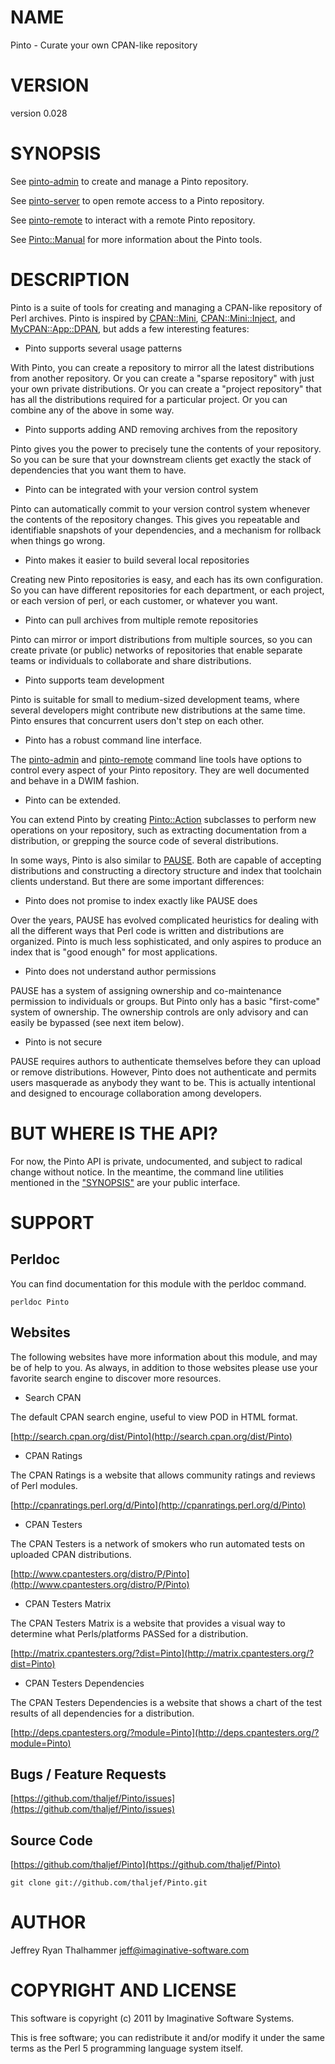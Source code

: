 # NAME

Pinto - Curate your own CPAN-like repository

# VERSION

version 0.028

# SYNOPSIS

See [pinto-admin](http://search.cpan.org/perldoc?pinto-admin) to create and manage a Pinto repository.

See [pinto-server](http://search.cpan.org/perldoc?pinto-server) to open remote access to a Pinto repository.

See [pinto-remote](http://search.cpan.org/perldoc?pinto-remote) to interact with a remote Pinto repository.

See [Pinto::Manual](http://search.cpan.org/perldoc?Pinto::Manual) for more information about the Pinto tools.

# DESCRIPTION

Pinto is a suite of tools for creating and managing a CPAN-like
repository of Perl archives.  Pinto is inspired by [CPAN::Mini](http://search.cpan.org/perldoc?CPAN::Mini),
[CPAN::Mini::Inject](http://search.cpan.org/perldoc?CPAN::Mini::Inject), and [MyCPAN::App::DPAN](http://search.cpan.org/perldoc?MyCPAN::App::DPAN), but adds a few
interesting features:

- Pinto supports several usage patterns

With Pinto, you can create a repository to mirror all the latest
distributions from another repository.  Or you can create a "sparse
repository" with just your own private distributions.  Or you can
create a "project repository" that has all the distributions required
for a particular project.  Or you can combine any of the above in some
way.

- Pinto supports adding AND removing archives from the repository

Pinto gives you the power to precisely tune the contents of your
repository.  So you can be sure that your downstream clients get
exactly the stack of dependencies that you want them to have.

- Pinto can be integrated with your version control system

Pinto can automatically commit to your version control system whenever
the contents of the repository changes.  This gives you repeatable and
identifiable snapshots of your dependencies, and a mechanism for
rollback when things go wrong.

- Pinto makes it easier to build several local repositories

Creating new Pinto repositories is easy, and each has its own
configuration.  So you can have different repositories for each
department, or each project, or each version of perl, or each
customer, or whatever you want.

- Pinto can pull archives from multiple remote repositories

Pinto can mirror or import distributions from multiple sources, so you
can create private (or public) networks of repositories that enable
separate teams or individuals to collaborate and share distributions.

- Pinto supports team development

Pinto is suitable for small to medium-sized development teams, where
several developers might contribute new distributions at the same
time.  Pinto ensures that concurrent users don't step on each other.

- Pinto has a robust command line interface.

The [pinto-admin](http://search.cpan.org/perldoc?pinto-admin) and [pinto-remote](http://search.cpan.org/perldoc?pinto-remote) command line tools have options
to control every aspect of your Pinto repository.  They are well
documented and behave in a DWIM fashion.

- Pinto can be extended.

You can extend Pinto by creating [Pinto::Action](http://search.cpan.org/perldoc?Pinto::Action) subclasses to
perform new operations on your repository, such as extracting
documentation from a distribution, or grepping the source code of
several distributions.

In some ways, Pinto is also similar to [PAUSE](http://pause.perl.org).
Both are capable of accepting distributions and constructing a
directory structure and index that toolchain clients understand.  But
there are some important differences:

- Pinto does not promise to index exactly like PAUSE does

Over the years, PAUSE has evolved complicated heuristics for dealing
with all the different ways that Perl code is written and
distributions are organized.  Pinto is much less sophisticated, and
only aspires to produce an index that is "good enough" for most
applications.

- Pinto does not understand author permissions

PAUSE has a system of assigning ownership and co-maintenance
permission to individuals or groups.  But Pinto only has a basic
"first-come" system of ownership.  The ownership controls are only
advisory and can easily be bypassed (see next item below).

- Pinto is not secure

PAUSE requires authors to authenticate themselves before they can
upload or remove distributions.  However, Pinto does not authenticate
and permits users masquerade as anybody they want to be.  This is
actually intentional and designed to encourage collaboration among
developers.

# BUT WHERE IS THE API?

For now, the Pinto API is private, undocumented, and subject to
radical change without notice.  In the meantime, the command line
utilities mentioned in the ["SYNOPSIS"](#SYNOPSIS) are your public interface.

# SUPPORT

## Perldoc

You can find documentation for this module with the perldoc command.

    perldoc Pinto

## Websites

The following websites have more information about this module, and may be of help to you. As always,
in addition to those websites please use your favorite search engine to discover more resources.

- Search CPAN

The default CPAN search engine, useful to view POD in HTML format.

[http://search.cpan.org/dist/Pinto](http://search.cpan.org/dist/Pinto)

- CPAN Ratings

The CPAN Ratings is a website that allows community ratings and reviews of Perl modules.

[http://cpanratings.perl.org/d/Pinto](http://cpanratings.perl.org/d/Pinto)

- CPAN Testers

The CPAN Testers is a network of smokers who run automated tests on uploaded CPAN distributions.

[http://www.cpantesters.org/distro/P/Pinto](http://www.cpantesters.org/distro/P/Pinto)

- CPAN Testers Matrix

The CPAN Testers Matrix is a website that provides a visual way to determine what Perls/platforms PASSed for a distribution.

[http://matrix.cpantesters.org/?dist=Pinto](http://matrix.cpantesters.org/?dist=Pinto)

- CPAN Testers Dependencies

The CPAN Testers Dependencies is a website that shows a chart of the test results of all dependencies for a distribution.

[http://deps.cpantesters.org/?module=Pinto](http://deps.cpantesters.org/?module=Pinto)

## Bugs / Feature Requests

[https://github.com/thaljef/Pinto/issues](https://github.com/thaljef/Pinto/issues)

## Source Code



[https://github.com/thaljef/Pinto](https://github.com/thaljef/Pinto)

    git clone git://github.com/thaljef/Pinto.git

# AUTHOR

Jeffrey Ryan Thalhammer <jeff@imaginative-software.com>

# COPYRIGHT AND LICENSE

This software is copyright (c) 2011 by Imaginative Software Systems.

This is free software; you can redistribute it and/or modify it under
the same terms as the Perl 5 programming language system itself.